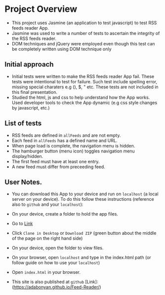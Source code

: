 # Project Overview
- This project uses Jasmine (an application to test javascript) to test RSS feeds reader App.
- Jasmine was used to write a number of tests to ascertain the integrity of the RSS feeds reader. 
- DOM techniques and jQuery were employed even though this test can be completely written using DOM technique only

## Initial approach
- Initial tests were written to make the RSS feeds reader App fail. These tests were intentional to test for failure. Such test include spelling error, missing special charaters e.g (), $, " etc. These tests are not included in this final presentation.
- Studied the html, js and css to help understand how the App works. Used developer tools to check the App dynamic (e.g css style changes by javascript, etc.)

## List of tests
- RSS feeds are defined in `allFeeds` and are not empty.
- Each feed in `allFeeds` has a defined name and URL.
- When page load is complete, the navigation menu is hidden.
- The hamburger button (menu icon) toggles navigation menu display/hidden.
- The first feed must have at least one entry.
- A new feed must differ from preceeding feed.

## User Notes.
- You can download this App to your device and run on `localhost` (a local server on your device). To do this follow these instructions (reference also to `github` and your `localhost`):
- On your device, create a folder to hold the app files.
- Go to [Link](https://github.com/adabonyan/Feed-Reader)
- Click `Clone in Desktop` or `Download ZIP` (green button about the middle of the page on the right hand side)
- On your device, open the folder to view files. 
- On your browser, open `localhost` and type in the index.html path (or follow guide on how to use your `localhost`)
- Open `index.html` in your browser.

- This site is also published at `github` [Link]: (https://adabonyan.github.io/Feed-Reader/) 
